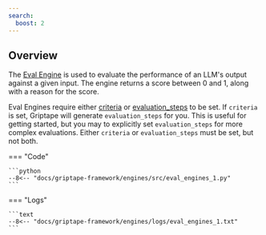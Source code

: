 ```yaml
---
search:
  boost: 2
---
```


## Overview

The [Eval Engine](../../reference/griptape/engines/eval/index.md) is used to evaluate the performance of an LLM's output against a given input. The engine returns a score between 0 and 1, along with a reason for the score.

Eval Engines require either [criteria](../../reference/griptape/engines/eval/eval_engine.md#griptape.engines.eval.eval_engine.EvalEngine.criteria) or [evaluation_steps](../../reference/griptape/engines/eval/eval_engine.md#griptape.engines.eval.eval_engine.EvalEngine.evaluation_steps) to be set.
If `criteria` is set, Griptape will generate `evaluation_steps` for you. This is useful for getting started, but you may to explicitly set `evaluation_steps` for more complex evaluations.
Either `criteria` or `evaluation_steps` must be set, but not both.

=== "Code"

    ```python
    --8<-- "docs/griptape-framework/engines/src/eval_engines_1.py"
    ```

=== "Logs"

    ```text
    --8<-- "docs/griptape-framework/engines/logs/eval_engines_1.txt"
    ```
